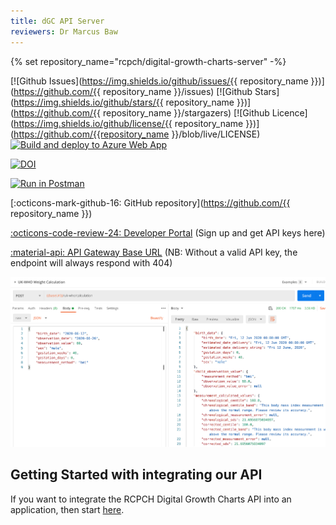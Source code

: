 ```yaml
---
title: dGC API Server
reviewers: Dr Marcus Baw
---
```


{% set repository_name="rcpch/digital-growth-charts-server" -%}

[![Github Issues](https://img.shields.io/github/issues/{{ repository_name }})](https://github.com/{{ repository_name }}/issues)
[![Github Stars](https://img.shields.io/github/stars/{{ repository_name }})](https://github.com/{{ repository_name }}/stargazers)
[![Github Licence](https://img.shields.io/github/license/{{ repository_name }})](https://github.com/{{repository_name }}/blob/live/LICENSE)
[![Build and deploy to Azure Web App](https://github.com/rcpch/digital-growth-charts-server/actions/workflows/rcpch-dgc-server-live-deploy-to-azure.yml/badge.svg)](https://github.com/rcpch/digital-growth-charts-server/actions/workflows/rcpch-dgc-server-live-deploy-to-azure.yml)

<!-- Zenodo citation link -->
[![DOI](https://zenodo.org/badge/261587883.svg)](https://zenodo.org/badge/latestdoi/261587883)

[![Run in Postman](https://run.pstmn.io/button.svg)](https://god.gw.postman.com/run-collection/202702-d1daf1c6-3a4c-469d-be2a-e2fcf3d84090?action=collection%2Ffork&collection-url=entityId%3D202702-d1daf1c6-3a4c-469d-be2a-e2fcf3d84090%26entityType%3Dcollection%26workspaceId%3Dd868b72e-0677-4b67-9283-112363b1f5ac#?env%5BLIVE%20api.rcpch.ac.uk%5D=W3sia2V5IjoiYmFzZVVybCIsInZhbHVlIjoiaHR0cHM6Ly9hcGkucmNwY2guYWMudWsvZ3Jvd3RoL3YxIiwiZW5hYmxlZCI6dHJ1ZSwidHlwZSI6ImRlZmF1bHQiLCJzZXNzaW9uVmFsdWUiOiJodHRwczovL2FwaS5yY3BjaC5hYy51ay9ncm93dGgvdjEiLCJzZXNzaW9uSW5kZXgiOjB9LHsia2V5IjoiYXBpS2V5IiwidmFsdWUiOiJJTlNFUlRfWU9VUl9BUElfS0VZX0hFUkUiLCJlbmFibGVkIjp0cnVlLCJ0eXBlIjoic2VjcmV0Iiwic2Vzc2lvblZhbHVlIjoiSU5TRVJUX1lPVVJfQVBJX0tFWV9IRVJFIiwic2Vzc2lvbkluZGV4IjoxfV0=)

[:octicons-mark-github-16: GitHub repository](https://github.com/{{ repository_name }})

[:octicons-code-review-24: Developer Portal](https://dev.rcpch.ac.uk) (Sign up and get API keys here)

[:material-api: API Gateway Base URL](https://api.rcpch.ac.uk) (NB: Without a valid API key, the endpoint will always respond with 404)

![api_server_postman](../_assets/_images/api_server_postman.png)

## Getting Started with integrating our API

If you want to integrate the RCPCH Digital Growth Charts API into an application, then start [here](../integrator/getting-started.md).
